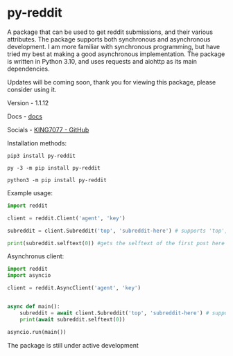 # py-reddit

A package that can be used to get reddit submissions, and their various attributes.
The package supports both synchronous and asynchronous development.
I am more familiar with synchronous programming, but have tried my best at making a good asynchronous implementation.
The package is written in Python 3.10, and uses requests and aiohttp as its main dependencies.

Updates will be coming soon, thank you for viewing this package, please consider using it.

Version - 1.1.12

Docs - [docs](https://py-reddit.readthedocs.io/en/latest/)

Socials - [KING7077 - GitHub](https://github.com/KING7077)

Installation methods:

```
pip3 install py-reddit

py -3 -m pip install py-reddit

python3 -m pip install py-reddit
```

Example usage:

```py
import reddit

client = reddit.Client('agent', 'key')

subreddit = client.Subreddit('top', 'subreddit-here') # supports 'top', 'new' or 'hot' mode of submissions

print(subreddit.selftext(0)) #gets the selftext of the first post here
```

Asynchronus client:

```py
import reddit
import asyncio

client = reddit.AsyncClient('agent', 'key')


async def main():
    subreddit = await client.Subreddit('top', 'subreddit-here') # supports 'top', 'new' or 'hot' mode of submissions
    print(await subreddit.selftext(0))

asyncio.run(main())
```

The package is still under active development
